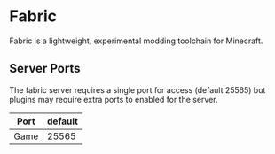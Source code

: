 # Fabric

Fabric is a lightweight, experimental modding toolchain for Minecraft.

## Server Ports
The fabric server requires a single port for access (default 25565) but plugins may require extra ports to enabled for the server.


| Port  | default |
|-------|---------|
| Game  | 25565   |
